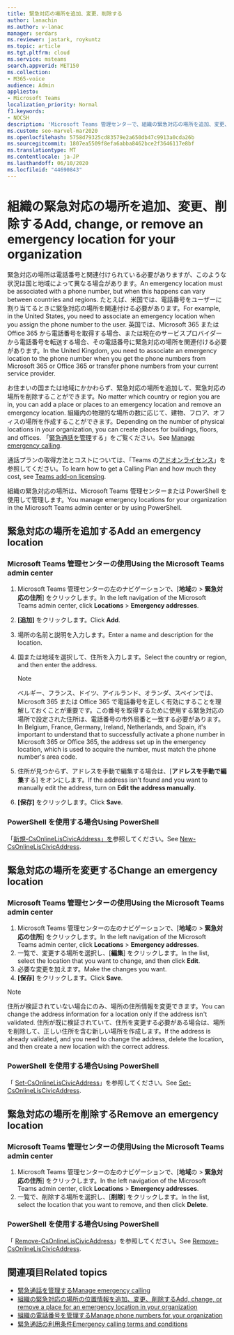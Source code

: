 ```yaml
---
title: 緊急対応の場所を追加、変更、削除する
author: lanachin
ms.author: v-lanac
manager: serdars
ms.reviewer: jastark, roykuntz
ms.topic: article
ms.tgt.pltfrm: cloud
ms.service: msteams
search.appverid: MET150
ms.collection:
- M365-voice
audience: Admin
appliesto:
- Microsoft Teams
localization_priority: Normal
f1.keywords:
- NOCSH
description: 'Microsoft Teams 管理センターで、組織の緊急対応の場所を追加、変更、または削除する方法について説明します。 '
ms.custom: seo-marvel-mar2020
ms.openlocfilehash: 5758d79325cd83579e2a650db47c9913a0cda26b
ms.sourcegitcommit: 1807ea5509f8efa6abba8462bce2f3646117e8bf
ms.translationtype: MT
ms.contentlocale: ja-JP
ms.lasthandoff: 06/10/2020
ms.locfileid: "44690843"
---
```

# <a name="add-change-or-remove-an-emergency-location-for-your-organization"></a><span data-ttu-id="dcea8-103">組織の緊急対応の場所を追加、変更、削除する</span><span class="sxs-lookup"><span data-stu-id="dcea8-103">Add, change, or remove an emergency location for your organization</span></span>

<span data-ttu-id="dcea8-104">緊急対応の場所は電話番号と関連付けられている必要がありますが、このような状況は国と地域によって異なる場合があります。</span><span class="sxs-lookup"><span data-stu-id="dcea8-104">An emergency location must be associated with a phone number, but when this happens can vary between countries and regions.</span></span> <span data-ttu-id="dcea8-105">たとえば、米国では、電話番号をユーザーに割り当てるときに緊急対応の場所を関連付ける必要があります。</span><span class="sxs-lookup"><span data-stu-id="dcea8-105">For example, in the United States, you need to associate an emergency location when you assign the phone number to the user.</span></span> <span data-ttu-id="dcea8-106">英国では、Microsoft 365 または Office 365 から電話番号を取得する場合、または現在のサービスプロバイダーから電話番号を転送する場合、その電話番号に緊急対応の場所を関連付ける必要があります。</span><span class="sxs-lookup"><span data-stu-id="dcea8-106">In the United Kingdom, you need to associate an emergency location to the phone number when you get the phone numbers from Microsoft 365 or Office 365 or transfer phone numbers from your current service provider.</span></span>

<span data-ttu-id="dcea8-107">お住まいの国または地域にかかわらず、緊急対応の場所を追加して、緊急対応の場所を削除することができます。</span><span class="sxs-lookup"><span data-stu-id="dcea8-107">No matter which country or region you are in, you can add a place or places to an emergency location and remove an emergency location.</span></span> <span data-ttu-id="dcea8-108">組織内の物理的な場所の数に応じて、建物、フロア、オフィスの場所を作成することができます。</span><span class="sxs-lookup"><span data-stu-id="dcea8-108">Depending on the number of physical locations in your organization, you can create places for buildings, floors, and offices.</span></span> <span data-ttu-id="dcea8-109">「[緊急通話を管理](what-are-emergency-locations-addresses-and-call-routing.md)する」をご覧ください。</span><span class="sxs-lookup"><span data-stu-id="dcea8-109">See [Manage emergency calling](what-are-emergency-locations-addresses-and-call-routing.md).</span></span>
  
<span data-ttu-id="dcea8-110">通話プランの取得方法とコストについては、「Teams の[アドオンライセンス](teams-add-on-licensing/microsoft-teams-add-on-licensing.md)」を参照してください。</span><span class="sxs-lookup"><span data-stu-id="dcea8-110">To learn how to get a Calling Plan and how much they cost, see [Teams add-on licensing](teams-add-on-licensing/microsoft-teams-add-on-licensing.md).</span></span>

<span data-ttu-id="dcea8-111">組織の緊急対応の場所は、Microsoft Teams 管理センターまたは PowerShell を使用して管理します。</span><span class="sxs-lookup"><span data-stu-id="dcea8-111">You manage emergency locations for your organization in the Microsoft Teams admin center or by using PowerShell.</span></span>
  
## <a name="add-an-emergency-location"></a><span data-ttu-id="dcea8-112">緊急対応の場所を追加する</span><span class="sxs-lookup"><span data-stu-id="dcea8-112">Add an emergency location</span></span>

### <a name="using-the-microsoft-teams-admin-center"></a><span data-ttu-id="dcea8-113">Microsoft Teams 管理センターの使用</span><span class="sxs-lookup"><span data-stu-id="dcea8-113">Using the Microsoft Teams admin center</span></span>

1. <span data-ttu-id="dcea8-114">Microsoft Teams 管理センターの左のナビゲーションで、[**地域**の  >  **緊急対応の住所**] をクリックします。</span><span class="sxs-lookup"><span data-stu-id="dcea8-114">In the left navigation of the Microsoft Teams admin center, click **Locations** > **Emergency addresses**.</span></span>
2. <span data-ttu-id="dcea8-115">**[追加]** をクリックします。</span><span class="sxs-lookup"><span data-stu-id="dcea8-115">Click **Add**.</span></span>
3. <span data-ttu-id="dcea8-116">場所の名前と説明を入力します。</span><span class="sxs-lookup"><span data-stu-id="dcea8-116">Enter a name and description for the location.</span></span>
4. <span data-ttu-id="dcea8-117">国または地域を選択して、住所を入力します。</span><span class="sxs-lookup"><span data-stu-id="dcea8-117">Select the country or region, and then enter the address.</span></span>

   > [!NOTE]
   > <span data-ttu-id="dcea8-118">ベルギー、フランス、ドイツ、アイルランド、オランダ、スペインでは、Microsoft 365 または Office 365 で電話番号を正しく有効にすることを理解しておくことが重要です。この番号を取得するために使用する緊急対応の場所で設定された住所は、電話番号の市外局番と一致する必要があります。</span><span class="sxs-lookup"><span data-stu-id="dcea8-118">In Belgium, France, Germany, Ireland, Netherlands, and Spain, it's important to understand that to successfully activate a phone number in Microsoft 365 or Office 365, the address set up in the emergency location, which is used to acquire the number, must match the phone number's area code.</span></span>

5. <span data-ttu-id="dcea8-119">住所が見つからず、アドレスを手動で編集する場合は、[**アドレスを手動で編集**する] をオンにします。</span><span class="sxs-lookup"><span data-stu-id="dcea8-119">If the address isn't found and you want to manually edit the address, turn on **Edit the address manually**.</span></span>
6. <span data-ttu-id="dcea8-120">**[保存]** をクリックします。</span><span class="sxs-lookup"><span data-stu-id="dcea8-120">Click **Save**.</span></span>

### <a name="using-powershell"></a><span data-ttu-id="dcea8-121">PowerShell を使用する場合</span><span class="sxs-lookup"><span data-stu-id="dcea8-121">Using PowerShell</span></span>

<span data-ttu-id="dcea8-122">「[新規-CsOnlineLisCivicAddress」を](https://docs.microsoft.com/powershell/module/skype/new-csonlineliscivicaddress)参照してください。</span><span class="sxs-lookup"><span data-stu-id="dcea8-122">See [New-CsOnlineLisCivicAddress](https://docs.microsoft.com/powershell/module/skype/new-csonlineliscivicaddress).</span></span>
    
## <a name="change-an-emergency-location"></a><span data-ttu-id="dcea8-123">緊急対応の場所を変更する</span><span class="sxs-lookup"><span data-stu-id="dcea8-123">Change an emergency location</span></span>

### <a name="using-the-microsoft-teams-admin-center"></a><span data-ttu-id="dcea8-124">Microsoft Teams 管理センターの使用</span><span class="sxs-lookup"><span data-stu-id="dcea8-124">Using the Microsoft Teams admin center</span></span>

1. <span data-ttu-id="dcea8-125">Microsoft Teams 管理センターの左のナビゲーションで、[**地域**の  >  **緊急対応の住所**] をクリックします。</span><span class="sxs-lookup"><span data-stu-id="dcea8-125">In the left navigation of the Microsoft Teams admin center, click **Locations** > **Emergency addresses**.</span></span>
2. <span data-ttu-id="dcea8-126">一覧で、変更する場所を選択し、[**編集**] をクリックします。</span><span class="sxs-lookup"><span data-stu-id="dcea8-126">In the list, select the location that you want to change, and then click **Edit**.</span></span>
3. <span data-ttu-id="dcea8-127">必要な変更を加えます。</span><span class="sxs-lookup"><span data-stu-id="dcea8-127">Make the changes you want.</span></span>
4. <span data-ttu-id="dcea8-128">**[保存]** をクリックします。</span><span class="sxs-lookup"><span data-stu-id="dcea8-128">Click **Save**.</span></span>

> [!NOTE]
> <span data-ttu-id="dcea8-129">住所が検証されていない場合にのみ、場所の住所情報を変更できます。</span><span class="sxs-lookup"><span data-stu-id="dcea8-129">You can change the address information for a location only if the address isn't validated.</span></span> <span data-ttu-id="dcea8-130">住所が既に検証されていて、住所を変更する必要がある場合は、場所を削除して、正しい住所を含む新しい場所を作成します。</span><span class="sxs-lookup"><span data-stu-id="dcea8-130">If the address is already validated, and you need to change the address, delete the location, and then create a new location with the correct address.</span></span>

### <a name="using-powershell"></a><span data-ttu-id="dcea8-131">PowerShell を使用する場合</span><span class="sxs-lookup"><span data-stu-id="dcea8-131">Using PowerShell</span></span>

<span data-ttu-id="dcea8-132">「 [Set-CsOnlineLisCivicAddress](https://docs.microsoft.com/powershell/module/skype/set-csonlineliscivicaddress)」を参照してください。</span><span class="sxs-lookup"><span data-stu-id="dcea8-132">See [Set-CsOnlineLisCivicAddress](https://docs.microsoft.com/powershell/module/skype/set-csonlineliscivicaddress).</span></span>
    
## <a name="remove-an-emergency-location"></a><span data-ttu-id="dcea8-133">緊急対応の場所を削除する</span><span class="sxs-lookup"><span data-stu-id="dcea8-133">Remove an emergency location</span></span>

### <a name="using-the-microsoft-teams-admin-center"></a><span data-ttu-id="dcea8-134">Microsoft Teams 管理センターの使用</span><span class="sxs-lookup"><span data-stu-id="dcea8-134">Using the Microsoft Teams admin center</span></span>

1. <span data-ttu-id="dcea8-135">Microsoft Teams 管理センターの左のナビゲーションで、[**地域**の  >  **緊急対応の住所**] をクリックします。</span><span class="sxs-lookup"><span data-stu-id="dcea8-135">In the left navigation of the Microsoft Teams admin center, click **Locations** > **Emergency addresses**.</span></span>
2. <span data-ttu-id="dcea8-136">一覧で、削除する場所を選択し、[**削除**] をクリックします。</span><span class="sxs-lookup"><span data-stu-id="dcea8-136">In the list, select the location that you want to remove, and then click **Delete**.</span></span>

### <a name="using-powershell"></a><span data-ttu-id="dcea8-137">PowerShell を使用する場合</span><span class="sxs-lookup"><span data-stu-id="dcea8-137">Using PowerShell</span></span>

<span data-ttu-id="dcea8-138">「 [Remove-CsOnlineLisCivicAddress](https://docs.microsoft.com/powershell/module/skype/remove-csonlineliscivicaddress)」を参照してください。</span><span class="sxs-lookup"><span data-stu-id="dcea8-138">See [Remove-CsOnlineLisCivicAddress](https://docs.microsoft.com/powershell/module/skype/remove-csonlineliscivicaddress).</span></span>

## <a name="related-topics"></a><span data-ttu-id="dcea8-139">関連項目</span><span class="sxs-lookup"><span data-stu-id="dcea8-139">Related topics</span></span>

- [<span data-ttu-id="dcea8-140">緊急通話を管理する</span><span class="sxs-lookup"><span data-stu-id="dcea8-140">Manage emergency calling</span></span>](what-are-emergency-locations-addresses-and-call-routing.md)
- [<span data-ttu-id="dcea8-141">組織の緊急対応の場所の位置情報を追加、変更、削除する</span><span class="sxs-lookup"><span data-stu-id="dcea8-141">Add, change, or remove a place for an emergency location in your organization</span></span>](add-change-remove-emergency-place-organization.md)
- [<span data-ttu-id="dcea8-142">組織の電話番号を管理する</span><span class="sxs-lookup"><span data-stu-id="dcea8-142">Manage phone numbers for your organization</span></span>](/microsoftteams/manage-phone-numbers-for-your-organization)
- [<span data-ttu-id="dcea8-143">緊急通話の利用条件</span><span class="sxs-lookup"><span data-stu-id="dcea8-143">Emergency calling terms and conditions</span></span>](/microsoftteams/emergency-calling-terms-and-conditions)
